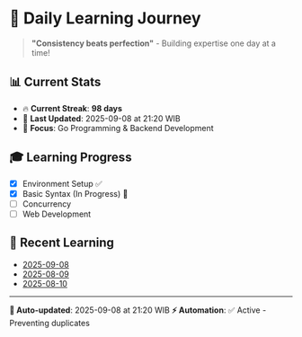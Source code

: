 # 🚀 Daily Learning Journey

> **"Consistency beats perfection"** - Building expertise one day at a time!

## 📊 Current Stats
- 🔥 **Current Streak**: **98 days**
- 📅 **Last Updated**: 2025-09-08 at 21:20 WIB
- 🎯 **Focus**: Go Programming & Backend Development

## 🎓 Learning Progress
- [x] Environment Setup ✅
- [x] Basic Syntax (In Progress) 🔄
- [ ] Concurrency
- [ ] Web Development

## 📖 Recent Learning
- [2025-09-08](learning-log/.md)
- [2025-08-09](learning-log/.md)
- [2025-08-10](learning-log/.md)

---
**🤖 Auto-updated**: 2025-09-08 at 21:20 WIB
**⚡ Automation**: ✅ Active - Preventing duplicates
